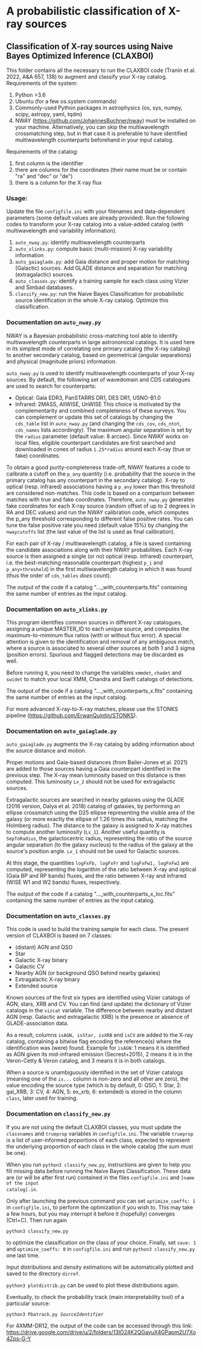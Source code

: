 # A probabilistic classification of X-ray sources
## Classification of X-ray sources using Naive Bayes Optimized Inference (CLAXBOI)

This folder contains all the necessary to run the CLAXBOI code (Tranin et al. 2022, A&A 657, 138) to augment and classify your X-ray catalog.
Requirements of the system:
1. Python >3.6
2. Ubuntu (for a few os.system commands)
3. Commonly-used Python packages in astrophysics (os, sys, numpy, scipy, astropy, yaml, tqdm)
4. NWAY (https://github.com/JohannesBuchner/nway) must be installed on your machine. Alternatively, you can skip the multiwavelength crossmatching step, but in that case it is preferable to have identified multiwavelength counterparts beforehand in your input catalog.

Requirements of the catalog:
1. first column is the identifier
2. there are columns for the coordinates (their name must be or contain "ra" and "dec" or "de")
3. there is a column for the X-ray flux

### Usage:

Update the file <code>configfile.ini</code> with your filenames and data-dependent parameters (some default values are already provided). 
Run the following codes to transform your X-ray catalog into a value-added catalog (with multiwavelength and variability information).
1. <code>auto_nway.py</code>: identify multiwavelength counterparts
2. <code>auto_xlinks.py</code>: compute basic (multi-mission) X-ray variability information
3. <code>auto_gaiaglade.py</code>: add Gaia distance and proper motion for matching (Galactic) sources. Add GLADE distance and separation for matching (extragalactic) sources.
4. <code>auto_classes.py</code>: identify a training sample for each class using Vizier and Simbad databases.
5. <code>classify_new.py</code>: run the Naive Bayes Classification for probabilistic source identification in the whole X-ray catalog. Optimize this classification.


### Documentation on <code>auto_nway.py</code>
NWAY is a Bayesian probabilistic cross-matching tool able to identify multiwavelength counterparts in large astronomical catalogs. It is used here in its simplest mode of correlating one primary catalog (the X-ray catalog) to another secondary catalog, based on geometrical (angular separations) and physical (magnitude priors) information.

<code>auto_nway.py</code> is used to identify multiwavelength counterparts of your X-ray sources. By default, the following set of wavedomain and CDS catalogues are used to search for counterparts:
* Optical: Gaia EDR3, PanSTARRS DR1, DES DR1, USNO-B1.0
* Infrared: 2MASS, AllWISE, UnWISE
This choice is motivated by the complementarity and combined completeness of these surveys. You can complement or update this set of catalogs by changing the <code>cds_table</code> list in <code>auto_nway.py</code> (and changing the <code>cds_cov</code>, <code>cds_ntot</code>, <code>cds_names</code> lists accordingly).
The maximum angular separation is set by the <code>radius</code> parameter (default value: 8 arcsec).
Since NWAY works on local files, eligible counterpart candidates are first searched and downloaded in cones of radius <code>1.25*radius</code> around each X-ray (true or fake) coordinates.

To obtain a good purity-completeness trade-off, NWAY features a code to calibrate a cutoff on the <code>p_any</code> quantity (i.e. probability that the source in the primary catalog has any counterpart in the secondary catalog). X-ray to optical (resp. infrared) associations having a <code>p_any</code> lower than this threshold are considered non-matches. This code is based on a comparison between matches with true and fake coordinates. Therefore, <code>auto_nway.py</code> generates fake coordinates for each X-ray source (random offset of up to 2 degrees in RA and DEC values) and run the NWAY calibration code, which computes the p_any threshold corresponding to different false positive rates. You can tune the false positive rate you need (default value 15%) by changing the <code>nwaycutoffs</code> list (the last value of the list is used as final calibration).

For each pair of X-ray / multiwavelength catalog, a file is saved containing the candidate associations along with their NWAY probabilities.
Each X-ray source is then assigned a single (or no) optical (resp. infrared) counterpart, i.e. the best-matching reasonable counterpart (highest <code>p_i</code> and <code>p_any>threshold</code>) in the first multiwavelength catalog in which it was found (thus the order of <code>cds_tables</code> _does_ count).

The output of the code if a catalog "..._with_counterparts.fits" containing the same number of entries as the input catalog.

### Documentation on <code>auto_xlinks.py</code>

This program identifies common sources in different X-ray catalogues, assigning a unique MASTER_ID to each unique source, and computes the maximum-to-miminum flux ratios (with or without flux error). A special attention is given to the identification and removal of any ambiguous match, where a source is associated to several other sources at both 1 and 3 sigma (position errors). Spurious and flagged detections may be discarded as well.

Before running it, you need to change the variables <code>xmmdet</code>, <code>chadet</code> and <code>swidet</code> to match your local XMM, Chandra and Swift catalogs of detections.

The output of the code if a catalog "..._with_counterparts_x.fits" containing the same number of entries as the input catalog.

For more advanced X-ray-to-X-ray matches, please use the STONKS pipeline (https://github.com/ErwanQuintin/STONKS).

### Documentation on <code>auto_gaiaglade.py</code>

<code>auto_gaiaglade.py</code> augments the X-ray catalog by adding information about the source distance and motion.

Proper motions and Gaia-based distances (from Bailer-Jones et al. 2021) are added to those sources having a Gaia counterpart identified in the previous step. The X-ray mean luminosity based on this distance is then computed. This luminosity <code>Lx_2</code> should not be used for extragalactic sources.

Extragalactic sources are searched in nearby galaxies using the GLADE (2016 version, Dalya et al. 2018) catalog of galaxies, by performing an ellipse crossmatch using the D25 ellipse representing the visible area of the galaxy (or more exactly the ellipse of 1.26 times this radius, matching the Holmberg radius). The distance to the galaxy is assigned to X-ray matches to compute another luminosity (<code>Lx_1</code>). Another useful quantity is <code>SepToRadius</code>, the galactocentric radius, representing the ratio of the source angular separation (to the galaxy nucleus) to the radius of the galaxy at the source's position angle. <code>Lx_1</code> should not be used for Galactic sources.

At this stage, the quantities <code>logFxFb, logFxFr</code> and <code>logFxFw1, logFxFw2</code> are computed, representing the logarithm of the ratio between X-ray and optical (Gaia BP and RP bands) fluxes, and the ratio between X-ray and infrared (WISE W1 and W2 bands) fluxes, respectively.

The output of the code if a catalog "..._with_counterparts_x_loc.fits" containing the same number of entries as the input catalog.

### Documentation on <code>auto_classes.py</code>

This code is used to build the training sample for each class. The present version of CLAXBOI is based on 7 classes:
* (distant) AGN and QSO
* Star
* Galactic X-ray binary
* Galactic CV
* Nearby AGN (or background QSO behind nearby galaxies)
* Extragalactic X-ray binary
* Extended source

Known sources of the first six types are identified using Vizier catalogs of AGN, stars, XRB and CV. You can find (and update) the dictionary of Vizier catalogs in the <code>vizcat</code> variable.
The difference between nearby and distant AGN (resp. Galactic and extragalactic XRB) is the presence or absence of GLADE-association data.

As a result, columns <code>isAGN, isStar, isXRB</code> and <code>isCV</code> are added to the X-ray catalog, containing a bitwise flag encoding the reference(s) where the identification was (were) found. Example for <code>isAGN</code>: 1 means it is identified as AGN given its mid-infrared emission (Secrest+2015), 2 means it is in the Veron-Cetty & Veron catalog, and 3 means it is in both catalogs.

When a source is unambiguously identified in the set of Vizier catalogs (meaning one of the <code>is...</code> column is non-zero and all other are zero), the value encoding the source type (which is by default, 0: QSO, 1: Star, 2: gal_XRB, 3: CV, 4: AGN, 5: ex_xrb, 6: extended) is stored in the column <code>class</code>, later used for training.


### Documentation on <code>classify_new.py</code>

If you are not using the default CLAXBOI classes, you must update the <code>classnames</code> and <code>trueprop</code> variables in <code>configfile.ini</code>. The variable <code>trueprop</code> is a list of user-informed proportions of each class, expected to represent the underlying proportion of each class in the whole catalog (the sum must be one).

When you run 
<code>python3 classify_new.py</code>, instructions are given to help you fill missing data before running the Naive Bayes Classification. These data are (or will be after first run) contained in the files <code>configfile.ini</code> and <code>[name of the input catalog].in</code>.

Only after launching the previous command you can set <code>optimize_coeffs: 1</code> in <code>configfile.ini</code>, to perform the optimization if you wish to. This may take a few hours, but you may interrupt it before it (hopefully) converges (Ctrl+C).
Then run again

<code>python3 classify_new.py</code>

to optimize the classification on the class of your choice. Finally, set <code>save: 1</code> and <code>optimize_coeffs: 0</code>
in <code>configfile.ini</code> and run <code>python3 classify_new.py</code> one last time.

Input distributions and density estimations will be automatically plotted and saved to the directory <code>dirref</code>.

<code>python3 plotdistrib.py</code> can be used to plot these distributions again.

Eventually, to check the probability track (main interpretability tool) of a particular source:

<code>python3 Pbatrack.py *SourceIdentifier*</code>

For 4XMM-DR12, the output of the code can be accessed through this link: https://drive.google.com/drive/u/2/folders/13lO24K2QGayuX4GPapm2U7Xo4Zps-G-Y
